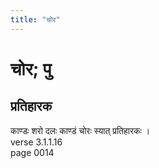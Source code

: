 ```yaml
---
title: "चोर"
---
```


# चोर; पु
## प्रतिहारक
काण्डः शरो दलः काण्डं चोरः स्यात् प्रतिहारकः ।<br />verse 3.1.1.16<br />page 0014

